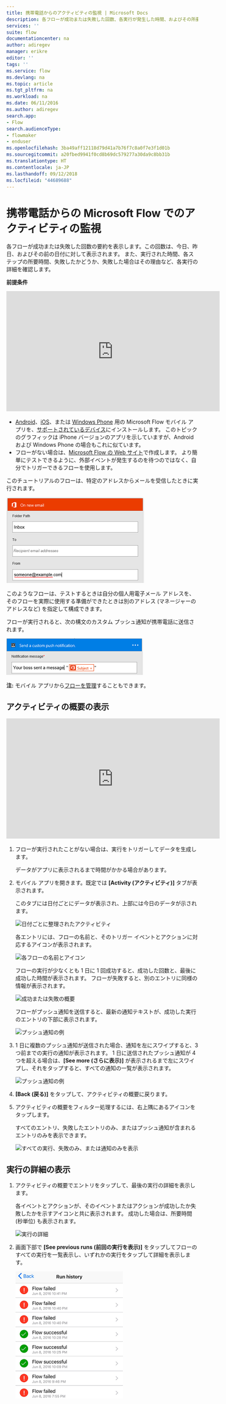 ```yaml
---
title: 携帯電話からのアクティビティの監視 | Microsoft Docs
description: 各フローが成功または失敗した回数、各実行が発生した時間、およびその所要時間を表示します
services: ''
suite: flow
documentationcenter: na
author: adiregev
manager: erikre
editor: ''
tags: ''
ms.service: flow
ms.devlang: na
ms.topic: article
ms.tgt_pltfrm: na
ms.workload: na
ms.date: 06/11/2016
ms.author: adiregev
search.app:
- Flow
search.audienceType:
- flowmaker
- enduser
ms.openlocfilehash: 3ba49aff12118d79d41a7b76f7c8a0f7e3f1d01b
ms.sourcegitcommit: a20fbed9941f0cd8b69dc579277a30da9c8bb31b
ms.translationtype: HT
ms.contentlocale: ja-JP
ms.lasthandoff: 09/12/2018
ms.locfileid: "44689688"
---
```

# <a name="monitor-activity-in-microsoft-flow-from-your-phone"></a>携帯電話からの Microsoft Flow でのアクティビティの監視
各フローが成功または失敗した回数の要約を表示します。この回数は、今日、昨日、およびその前の日付に対して表示されます。 また、実行された時間、各ステップの所要時間、失敗したかどうか、失敗した場合はその理由など、各実行の詳細を確認します。

**前提条件**

<iframe width="560" height="315" src="https://www.youtube.com/embed/vZuYZ64K3tI?list=PL8nfc9haGeb55I9wL9QnWyHp3ctU2_ThF" frameborder="0" allowfullscreen></iframe>

* [Android](https://aka.ms/flowmobiledocsandroid)、[iOS](https://aka.ms/flowmobiledocsios)、または [Windows Phone](https://aka.ms/flowmobilewindows) 用の Microsoft Flow モバイル アプリを、[サポートされているデバイス](getting-started.md#use-the-mobile-app)にインストールします。 このトピックのグラフィックは iPhone バージョンのアプリを示していますが、Android および Windows Phone の場合もこれに似ています。
* フローがない場合は、[Microsoft Flow の Web サイト](https://flow.microsoft.com/)で作成します。 より簡単にテストできるように、外部イベントが発生するのを待つのではなく、自分でトリガーできるフローを使用します。

このチュートリアルのフローは、特定のアドレスからメールを受信したときに実行されます。

![特定のアドレスからメールを受信したときにフローをトリガー](./media/mobile-monitor-activity/create-trigger.png)

このようなフローは、テストするときは自分の個人用電子メール アドレスを、そのフローを実際に使用する準備ができたときは別のアドレス (マネージャーのアドレスなど) を指定して構成できます。

フローが実行されると、次の構文のカスタム プッシュ通知が携帯電話に送信されます。

![プッシュ通知の送信](./media/mobile-monitor-activity/create-event.png)

**注:** モバイル アプリから[フローを管理](mobile-manage-flows.md)することもできます。

## <a name="display-a-summary-of-activity"></a>アクティビティの概要の表示
<iframe width="560" height="315" src="https://www.youtube.com/embed/nVCGJamOw6s?list=PL8nfc9haGeb55I9wL9QnWyHp3ctU2_ThF" frameborder="0" allowfullscreen></iframe>

1. フローが実行されたことがない場合は、実行をトリガーしてデータを生成します。
   
    データがアプリに表示されるまで時間がかかる場合があります。
2. モバイル アプリを開きます。既定では **[Activity (アクティビティ)]** タブが表示されます。
   
    このタブには日付ごとにデータが表示され、上部には今日のデータが示されます。
   
    ![日付ごとに整理されたアクティビティ](./media/mobile-monitor-activity/activity-day2.png)
   
    各エントリには、フローの名前と、そのトリガー イベントとアクションに対応するアイコンが表示されます。
   
    ![各フローの名前とアイコン](./media/mobile-monitor-activity/activity-flow-name.png)
   
    フローの実行が少なくとも 1 日に 1 回成功すると、成功した回数と、最後に成功した時間が表示されます。 フローが失敗すると、別のエントリに同様の情報が表示されます。
   
    ![成功または失敗の概要](./media/mobile-monitor-activity/activity-summary.png)
   
    フローがプッシュ通知を送信すると、最新の通知テキストが、成功した実行のエントリの下部に表示されます。
   
    ![プッシュ通知の例](./media/mobile-monitor-activity/activity-notification.png)
3. 1 日に複数のプッシュ通知が送信された場合、通知を左にスワイプすると、3 つ前までの実行の通知が表示されます。 1 日に送信されたプッシュ通知が 4 つを超える場合は、**[See more (さらに表示)]** が表示されるまで左にスワイプし、それをタップすると、すべての通知の一覧が表示されます。
   
    ![プッシュ通知の例](./media/mobile-monitor-activity/activity-notification-list.png)
4. **[Back (戻る)]** をタップして、アクティビティの概要に戻ります。
5. アクティビティの概要をフィルター処理するには、右上隅にあるアイコンをタップします。
   
    すべてのエントリ、失敗したエントリのみ、またはプッシュ通知が含まれるエントリのみを表示できます。
   
    ![すべての実行、失敗のみ、または通知のみを表示](./media/mobile-monitor-activity/activity-filter.png)

## <a name="show-details-of-a-run"></a>実行の詳細の表示
1. アクティビティの概要でエントリをタップして、最後の実行の詳細を表示します。
   
     各イベントとアクションが、そのイベントまたはアクションが成功したか失敗したかを示すアイコンと共に表示されます。 成功した場合は、所要時間 (秒単位) も表示されます。
   
    ![実行の詳細](./media/mobile-monitor-activity/activity-icons.png)
2. 画面下部で **[See previous runs (前回の実行を表示)]** をタップしてフローのすべての実行を一覧表示し、いずれかの実行をタップして詳細を表示します。
   
    ![成功/失敗の履歴](./media/mobile-monitor-activity/history-mixed.png)


